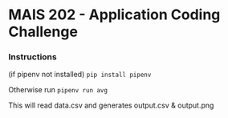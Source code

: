 # MAIS 202 - Application Coding Challenge


### Instructions

(if pipenv not installed)
`pip install pipenv`

Otherwise run
`pipenv run avg`

This will read data.csv and generates output.csv & output.png
